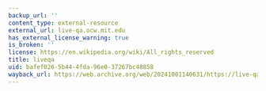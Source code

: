 ```yaml
---
backup_url: ''
content_type: external-resource
external_url: live-qa.ocw.mit.edu
has_external_license_warning: true
is_broken: ''
license: https://en.wikipedia.org/wiki/All_rights_reserved
title: liveqa
uid: bafef026-5b44-4fda-96e0-37267bc48858
wayback_url: https://web.archive.org/web/20241001140631/https://live-qa.ocw.mit.edu/
---
```

